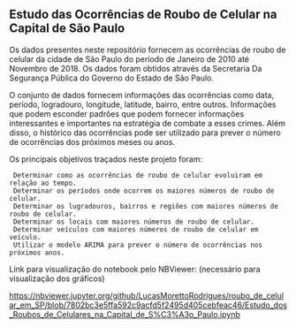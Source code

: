 ## Estudo das Ocorrências de Roubo de Celular na Capital de São Paulo

  Os dados presentes neste repositório fornecem as ocorrências de roubo de celular da cidade de São Paulo do período de 
  Janeiro de 2010 até Novembro de 2018. Os dados foram obtidos através da Secretaria Da Segurança Pública do Governo do Estado
  de São Paulo.
  
  O conjunto de dados fornecem informações das ocorrências como data, período, logradouro, longitude, latitude, bairro, entre outros. 
  Informações que podem esconder padrões que podem fornecer informações interessantes e importantes na estratégia de combate a esses
  crimes. Além disso, o histórico das ocorrências pode ser utilizado para prever o número de ocorrências dos próximos meses ou anos.
  
  Os principais objetivos traçados neste projeto foram:
  
     Determinar como as ocorrências de roubo de celular evoluiram em relação ao tempo.
     Determinar os períodos onde ocorrem os maiores números de roubo de celular.
     Determinar os lugradouros, bairros e regiões com maiores números de roubo de celular.
     Determinar os locais com maiores números de roubo de celular.
     Determinar veículos com maiores números de roubo de celular em veículo.
     Utilizar o modelo ARIMA para prever o número de ocorrências nos próximos anos.
     


Link para visualização do notebook pelo NBViewer: (necessário para visualização dos gráficos)    

https://nbviewer.jupyter.org/github/LucasMorettoRodrigues/roubo_de_celular_em_SP/blob/7802bc3e5ffa592c9acfd5f2495d405cebfeac46/Estudo_dos_Roubos_de_Celulares_na_Capital_de_S%C3%A3o_Paulo.ipynb
